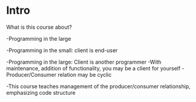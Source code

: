 # Intro

What is this course about?

-Programming in the large

-Programming in the small: client is end-user

-Programming in the large: Client is another programmer
    -With maintenance, addition of functionality, you may be a client for yourself
    -Producer/Consumer relation may be cyclic

-This course teaches management of the producer/consumer relationship, emphasizing code structure